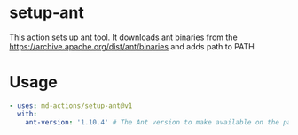 # setup-ant
This action sets up ant tool. It downloads ant binaries from the https://archive.apache.org/dist/ant/binaries and adds path to PATH

   
# Usage
```yaml
- uses: md-actions/setup-ant@v1
  with:
    ant-version: '1.10.4' # The Ant version to make available on the path.
```

